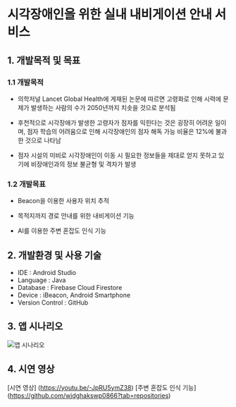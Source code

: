 # 시각장애인을 위한 실내 내비게이션 안내 서비스

## 1. 개발목적 및 목표

### 1.1 개발목적

* 의학저널 Lancet Global Health에 게재된 논문에 따르면 고령화로 인해 시력에 문제가 발생하는 사람의 수가 2050년까지 치솟을 것으로 분석됨

* 후천적으로 시각장애가 발생한 고령자가 점자를 익힌다는 것은 굉장히 어려운 일이며, 점자 학습의 어려움으로 인해 시각장애인의 점자 해독 가능 비율은 12%에 불과한 것으로 나타남

* 점자 시설의 미비로 시각장애인이 이동 시 필요한 정보들을 제대로 얻지 못하고 있기에 비장애인과의 정보 불균형 및 격차가 발생


### 1.2 개발목표

* Beacon을 이용한 사용자 위치 추적

* 목적지까지 경로 안내를 위한 내비게이션 기능

* AI를 이용한 주변 혼잡도 인식 기능


## 2. 개발환경 및 사용 기술

* IDE : Android Studio
* Language : Java
* Database : Firebase Cloud Firestore
* Device : iBeacon, Android Smartphone
* Version Control : GitHub


## 3. 앱 시나리오

![앱 시나리오](https://user-images.githubusercontent.com/48265915/116612847-fa8f6700-a972-11eb-8bae-b9d0df93565d.png)

## 4. 시연 영상

[시연 영상] (https://youtu.be/-JpRU5ymZ38)
[주변 혼잡도 인식 기능] (https://github.com/wjdghakswp0866?tab=repositories)
